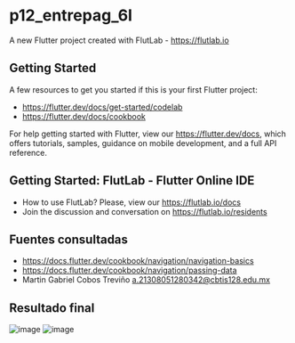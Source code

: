 # p12_entrepag_6I

A new Flutter project created with FlutLab - https://flutlab.io

## Getting Started

A few resources to get you started if this is your first Flutter project:

- https://flutter.dev/docs/get-started/codelab
- https://flutter.dev/docs/cookbook

For help getting started with Flutter, view our
https://flutter.dev/docs, which offers tutorials,
samples, guidance on mobile development, and a full API reference.

## Getting Started: FlutLab - Flutter Online IDE

- How to use FlutLab? Please, view our https://flutlab.io/docs
- Join the discussion and conversation on https://flutlab.io/residents


## Fuentes consultadas
- https://docs.flutter.dev/cookbook/navigation/navigation-basics
- https://docs.flutter.dev/cookbook/navigation/passing-data
- Martin Gabriel Cobos Treviño a.21308051280342@cbtis128.edu.mx

## Resultado final
![image](https://github.com/CobosTrevinoMartinGabriel/p11-screen2screen-6i/assets/143775254/451ff455-dcb4-4263-bbef-ab4c340e3fbd)
![image](https://github.com/CobosTrevinoMartinGabriel/p11-screen2screen-6i/assets/143775254/45bb6591-70b4-4a49-8055-4365fe1b260a)

